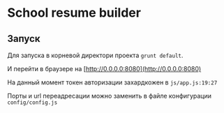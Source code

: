 # School resume builder

## Запуск

Для запуска в корневой директори проекта `grunt default`.

И перейти в браузере на [http://0.0.0.0:8080](http://0.0.0.0:8080)

На данный момент токен авторизации захардкожен в `js/app.js:19:27`

Порты и url переадресации можно заменить в файле конфигурации `config/config.js`